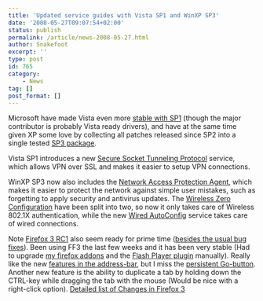 ```yaml
---
title: 'Updated service guides with Vista SP1 and WinXP SP3'
date: '2008-05-27T09:07:54+02:00'
status: publish
permalink: /article/news-2008-05-27.html
author: Snakefoot
excerpt: ''
type: post
id: 765
category:
    - News
tag: []
post_format: []
---
```

Microsoft have made Vista even more [stable with SP1](http://technet2.microsoft.com/WindowsVista/en/library/005f921e-f706-401e-abb5-eec42ea0a03e1033.mspx) (though the major contributor is probably Vista ready drivers), and have at the same time given XP some love by collecting all patches released since SP2 into a single tested [SP3 package](http://support.microsoft.com/kb/946480/).  
  
 Vista SP1 introduces a new [Secure Socket Tunneling Protocol](/article/winnt-services-sstpsvc.html) service, which allows VPN over SSL and makes it easier to setup VPN connections.  
  
 WinXP SP3 now also includes the [Network Access Protection Agent](/article/winnt-services-napagent.html), which makes it easier to protect the network against simple user mistakes, such as forgetting to apply security and antivirus updates. The [Wireless Zero Configuration](/article/winnt-services-wzcsvc.html) have been split into two, so now it only takes care of Wireless 802.1X authentication, while the new [Wired AutoConfig](/article/winnt-services-dot3svc.html) service takes care of wired connections.  
  
 Note [Firefox 3 RC1](http://www.mozilla.com/en-US/firefox/all-rc.html) also seem ready for prime time ([besides the usual bug fixes](http://www.computerworld.com/action/article.do?command=viewArticleBasic&articleId=9088858)). Been using FF3 the last few weeks and it has been very stable (Had to upgrade [my firefox addons](/article/firefox-favorite-addons.html) and the [Flash Player plugin](http://www.macromedia.com/software/flash/about/) manually). Really like the new [features in the address-bar](http://lifehacker.com/392160/top-10-firefox-3-features), but I miss the [persistent Go-button](http://nancib.wordpress.com/2008/03/04/regain-the-persistent-go-button-in-firefox-3/). Another new feature is the ability to duplicate a tab by holding down the CTRL-key while dragging the tab with the mouse (Would be nice with a right-click option). [Detailed list of Changes in Firefox 3](http://www.squarefree.com/burningedge/releases/trunk-for-firefox-3.html)